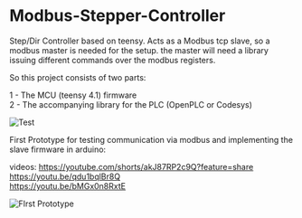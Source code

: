 # Modbus-Stepper-Controller
Step/Dir Controller based on teensy. Acts as a Modbus tcp slave, so a modbus master is needed for the setup. the master will need a library issuing different commands over the modbus registers.

So this project consists of two parts:

1 - The MCU (teensy 4.1) firmware  
2 - The accompanying library for the PLC (OpenPLC or Codesys)  

![Test](https://user-images.githubusercontent.com/101837284/159583834-0b0fe905-bf78-46a9-b57c-8987204d72fe.png)

First Prototype for testing communication via modbus and implementing the slave firmware in arduino:

videos: https://youtube.com/shorts/akJ87RP2c9Q?feature=share  
        https://youtu.be/qdu1bqlBr8Q  
        https://youtu.be/bMGx0n8RxtE  
        
![FIrst Prototype](https://user-images.githubusercontent.com/101837284/158897530-49c3237d-0893-4524-8a08-eb9b87bab08a.jpg)
